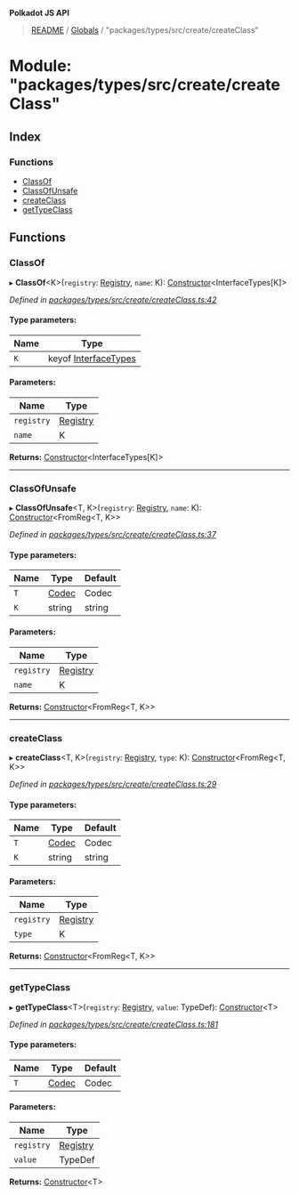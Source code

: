 **Polkadot JS API**

> [README](../README.md) / [Globals](../globals.md) / "packages/types/src/create/createClass"

# Module: "packages/types/src/create/createClass"

## Index

### Functions

* [ClassOf](_packages_types_src_create_createclass_.md#classof)
* [ClassOfUnsafe](_packages_types_src_create_createclass_.md#classofunsafe)
* [createClass](_packages_types_src_create_createclass_.md#createclass)
* [getTypeClass](_packages_types_src_create_createclass_.md#gettypeclass)

## Functions

### ClassOf

▸ **ClassOf**\<K>(`registry`: [Registry](../interfaces/_packages_types_src_types_registry_.registry.md), `name`: K): [Constructor](../interfaces/_packages_types_src_types_codec_.constructor.md)\<InterfaceTypes[K]>

*Defined in [packages/types/src/create/createClass.ts:42](https://github.com/polkadot-js/api/blob/7070f757c/packages/types/src/create/createClass.ts#L42)*

#### Type parameters:

Name | Type |
------ | ------ |
`K` | keyof [InterfaceTypes](../interfaces/_packages_types_src_types_registry_.interfacetypes.md) |

#### Parameters:

Name | Type |
------ | ------ |
`registry` | [Registry](../interfaces/_packages_types_src_types_registry_.registry.md) |
`name` | K |

**Returns:** [Constructor](../interfaces/_packages_types_src_types_codec_.constructor.md)\<InterfaceTypes[K]>

___

### ClassOfUnsafe

▸ **ClassOfUnsafe**\<T, K>(`registry`: [Registry](../interfaces/_packages_types_src_types_registry_.registry.md), `name`: K): [Constructor](../interfaces/_packages_types_src_types_codec_.constructor.md)\<FromReg\<T, K>>

*Defined in [packages/types/src/create/createClass.ts:37](https://github.com/polkadot-js/api/blob/7070f757c/packages/types/src/create/createClass.ts#L37)*

#### Type parameters:

Name | Type | Default |
------ | ------ | ------ |
`T` | [Codec](../interfaces/_packages_types_src_types_codec_.codec.md) | Codec |
`K` | string | string |

#### Parameters:

Name | Type |
------ | ------ |
`registry` | [Registry](../interfaces/_packages_types_src_types_registry_.registry.md) |
`name` | K |

**Returns:** [Constructor](../interfaces/_packages_types_src_types_codec_.constructor.md)\<FromReg\<T, K>>

___

### createClass

▸ **createClass**\<T, K>(`registry`: [Registry](../interfaces/_packages_types_src_types_registry_.registry.md), `type`: K): [Constructor](../interfaces/_packages_types_src_types_codec_.constructor.md)\<FromReg\<T, K>>

*Defined in [packages/types/src/create/createClass.ts:29](https://github.com/polkadot-js/api/blob/7070f757c/packages/types/src/create/createClass.ts#L29)*

#### Type parameters:

Name | Type | Default |
------ | ------ | ------ |
`T` | [Codec](../interfaces/_packages_types_src_types_codec_.codec.md) | Codec |
`K` | string | string |

#### Parameters:

Name | Type |
------ | ------ |
`registry` | [Registry](../interfaces/_packages_types_src_types_registry_.registry.md) |
`type` | K |

**Returns:** [Constructor](../interfaces/_packages_types_src_types_codec_.constructor.md)\<FromReg\<T, K>>

___

### getTypeClass

▸ **getTypeClass**\<T>(`registry`: [Registry](../interfaces/_packages_types_src_types_registry_.registry.md), `value`: TypeDef): [Constructor](../interfaces/_packages_types_src_types_codec_.constructor.md)\<T>

*Defined in [packages/types/src/create/createClass.ts:181](https://github.com/polkadot-js/api/blob/7070f757c/packages/types/src/create/createClass.ts#L181)*

#### Type parameters:

Name | Type | Default |
------ | ------ | ------ |
`T` | [Codec](../interfaces/_packages_types_src_types_codec_.codec.md) | Codec |

#### Parameters:

Name | Type |
------ | ------ |
`registry` | [Registry](../interfaces/_packages_types_src_types_registry_.registry.md) |
`value` | TypeDef |

**Returns:** [Constructor](../interfaces/_packages_types_src_types_codec_.constructor.md)\<T>

